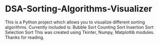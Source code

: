# DSA-Sorting-Algorithms-Visualizer
This is a Python project which allows you to visualize different sorting algorithms. 
Currently included is:
Bubble Sort
Counting Sort
Insertion Sort
Selection Sort
This was created using Tkinter, Numpy, Matplotlib modules.
Thanks for reading.
